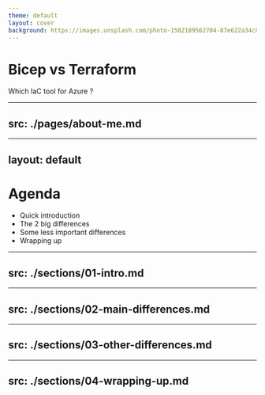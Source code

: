 ```yaml
---
theme: default
layout: cover
background: https://images.unsplash.com/photo-1502189562704-87e622a34c85?ixid=MnwxMjA3fDB8MHxwaG90by1wYWdlfHx8fGVufDB8fHx8&ixlib=rb-1.2.1&auto=format&fit=crop&w=2100&q=80
---
```


# Bicep vs Terraform
Which IaC tool for Azure ?

---
src: ./pages/about-me.md
---

---
layout: default
---

# Agenda

- Quick introduction
- The 2 big differences
- Some less important differences
- Wrapping up

---
src: ./sections/01-intro.md
---

---
src: ./sections/02-main-differences.md
---

---
src: ./sections/03-other-differences.md
---

---
src: ./sections/04-wrapping-up.md
---

